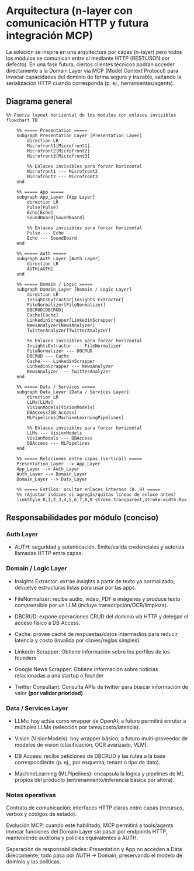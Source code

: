# Arquitectura (n-layer con comunicación HTTP y futura integración MCP)

La solución se inspira en una arquitectura por capas (n-layer) pero todos los módulos se comunican entre sí mediante HTTP (REST/JSON por defecto). En una fase futura, ciertos clientes técnicos podrán acceder directamente a la Domain Layer vía MCP (Model Context Protocol) para invocar capacidades del dominio de forma segura y trazable, saltando la serialización HTTP cuando corresponda (p. ej., herramientas/agents).

## Diagrama general
```mermaid 
%% Fuerza layout horizontal de los módulos con enlaces invisibles
flowchart TB

    %% ===== Presentation =====
    subgraph Presentation_Layer [Presentation Layer]
        direction LR
        Microfront1[Microfront1]
        Microfront2[Microfront2]
        Microfront3[Microfront3]

        %% Enlaces invisibles para forzar horizontal
        Microfront1 --- Microfront2
        Microfront2 --- Microfront3
    end

    %% ===== App =====
    subgraph App_Layer [App Layer]
        direction LR
        Pulse[Pulse]
        Echo[Echo]
        SoundBoard[SoundBoard]

        %% Enlaces invisibles para forzar horizontal
        Pulse --- Echo
        Echo --- SoundBoard
    end

    %% ===== Auth =====
    subgraph Auth_Layer [Auth Layer]
        direction LR
        AUTH[AUTH]
    end

    %% ===== Domain / Logic =====
    subgraph Domain_Layer [Domain / Logic Layer]
        direction LR
        InsightsExtractor[Insights Extractor]
        FileNormalizer[FileNormalizer]
        DBCRUD[DBCRUD]
        Cache[Cache]
        LinkedinScrapper[LinkedinScrapper]
        NewsAnalyzer[NewsAnalyzer]
        TwitterAnalyzer[TwitterAnalyzer]

        %% Enlaces invisibles para forzar horizontal
        InsightsExtractor --- FileNormalizer
        FileNormalizer --- DBCRUD
        DBCRUD --- Cache
        Cache --- LinkedinScrapper
        LinkedinScrapper --- NewsAnalyzer
        NewsAnalyzer --- TwitterAnalyzer
    end

    %% ===== Data / Services =====
    subgraph Data_Layer [Data / Services Layer]
        direction LR
        LLMs[LLMs]
        VisionModels[VisionModels]
        DBAccess[DB Access]
        MLPipelines[MachineLearningPipelines]

        %% Enlaces invisibles para forzar horizontal
        LLMs --- VisionModels
        VisionModels --- DBAccess
        DBAccess --- MLPipelines
    end

    %% ===== Relaciones entre capas (vertical) =====
    Presentation_Layer --> App_Layer
    App_Layer --> Auth_Layer
    Auth_Layer --> Domain_Layer
    Domain_Layer --> Data_Layer

    %% ===== Estilos: ocultar enlaces internos (0..9) =====
    %% (Ajustar índices si agregás/quitas líneas de enlace antes)
    linkStyle 0,1,2,3,4,5,6,7,8,9 stroke:transparent,stroke-width:0px

```

## Responsabilidades por módulo (conciso)
### Auth Layer

- AUTH: seguridad y autenticación. Emite/valida credenciales y autoriza llamadas HTTP entre capas.

### Domain / Logic Layer

- Insights Extractor: extrae insights a partir de texto ya normalizado; devuelve estructuras listas para usar por las apps.

- FileNormalizer: recibe audio, video, PDF e imágenes y produce texto comprensible por un LLM (incluye transcripción/OCR/limpieza).

- DBCRUD: expone operaciones CRUD del dominio vía HTTP y delegan el acceso físico a DB Access.

- Cache: provee caché de respuestas/datos intermedios para reducir latencia y costo (invalida por claves/reglas simples).

- Linkedin Scrapper: Obtiene información sobre los perfiles de los founders

- Google News Scrapper: Obtiene información sobre noticias relacionadas a una startup o founder

- Twitter Consultant: Consulta APIs de twitter para buscar información de valor **(por validar prioridad)**

### Data / Services Layer

- LLMs: hoy actúa como wrapper de OpenAI; a futuro permitirá enrutar a múltiples LLMs (selección por tarea/costo/latencia).

- Vision (VisionModels): hoy wrapper básico; a futuro multi-proveedor de modelos de visión (clasificación, OCR avanzado, VLM).

- DB Access: recibe peticiones de DBCRUD y las rutea a la base correspondiente (p. ej., por esquema, tenant o tipo de dato).

- MachineLearning (MLPipelines): encapsula la lógica y pipelines de ML propios del producto (entrenamiento/inferencia básica por ahora).

### Notas operativas

Contrato de comunicación: interfaces HTTP claras entre capas (recursos, verbos y códigos de estado).

Evolución MCP: cuando esté habilitado, MCP permitirá a tools/agents invocar funciones del Domain Layer sin pasar por endpoints HTTP, manteniendo auditoría y policies equivalentes a AUTH.

Separación de responsabilidades: Presentation y App no acceden a Data directamente; todo pasa por AUTH → Domain, preservando el modelo de dominio y las políticas.



